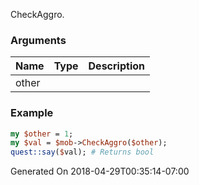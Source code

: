 CheckAggro.
### Arguments
**Name**|**Type**|**Description**
:---|:---|:---
other||

### Example

```perl
my $other = 1;
my $val = $mob->CheckAggro($other);
quest::say($val); # Returns bool
```


Generated On 2018-04-29T00:35:14-07:00